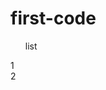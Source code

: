 # first-code
<html>
 <head>
   <title>Title</title>
   <meta http-equiv="Content-Type" content="text/html; charset=utf-8">
 </head>
 <body> 
<ul>list</ul>
  <div>1</div>
  <div>2</div>
 </body> 
</html>
